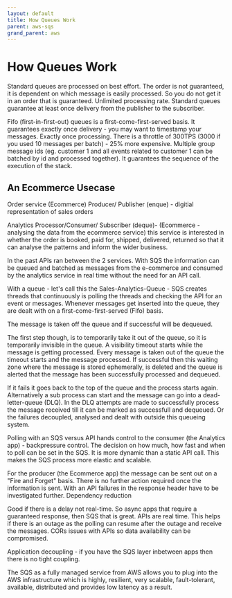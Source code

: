 ```yaml
---
layout: default
title: How Queues Work
parent: aws-sqs
grand_parent: aws
---
```


# How Queues Work

Standard queues are processed on best effort. The order is not guaranteed, it is dependent on which message is easily processed. So you do not get it in an order that is guaranteed. Unlimited processing rate. Standard queues guarantee at least once delivery from the publisher to the subscriber.

Fifo (first-in-first-out) queues is a first-come-first-served basis. It guarantees exactly once delivery - you may want to timestamp your messages. Exactly once processing. There is a throttle of 300TPS (3000 if you used 10 messages per batch) - 25% more expensive. Multiple group message ids (eg. customer 1 and all events related to customer 1 can be batched by id and processed together). It guarantees the sequence of the execution of the stack.

## An Ecommerce Usecase

Order service (Ecommerce) Producer/ Publisher (enque) - digitial representation of sales orders

Analytics Processor/Consumer/ Subscriber (deque)- (Ecommerce - analysing the data from the ecommerce service) this service is interested in whether the order is booked, paid for, shipped, delivered, returned so that it can analyse the patterns and inform the wider business.

In the past APIs ran between the 2 services. With SQS the information can be queued and batched as messages from the e-commerce and consumed by the analytics service in real time without the need for an API call.

With a queue - let's call this the Sales-Analytics-Queue - SQS creates threads that continuously is polling the threads and checking the API for an event or messages. Whenever messages get inserted into the queue, they are dealt with on a first-come-first-served (Fifo) basis.

The message is taken off the queue and if successful will be dequeued.

The first step though, is to temporarily take it out of the queue, so it is temporarily invisible in the queue. A visibility timeout starts while the message is getting processed. Every message is taken out of the queue the timeout starts and the message processed. If successful then this waiting zone where the message is stored ephemerally, is deleted and the queue is alerted that the message has been successfully processed and dequeued.

If it fails it goes back to the top of the queue and the process starts again. Alternatively a sub process can start and the message can go into a dead-letter-queue (DLQ). In the DLQ attempts are made to successfully process the message received till it can be marked as successfull and dequeued. Or the failures decoupled, analysed and dealt with outside this queueing system.

Polling with an SQS versus API hands control to the consumer (the Analytics app) - backpressure control. The decision on how much, how fast and when to poll can be set in the SQS. It is more dynamic than a static API call. This makes the SQS process more elastic and scalable.

For the producer (the Ecommerce app) the message can be sent out on a "Fire and Forget" basis. There is no further action required once the information is sent. With an API failures in the response header have to be investigated further. Dependency reduction

Good if there is a delay not real-time. So async apps that require a guaranteed response, then SQS that is great. APIs are real time. This helps if there is an outage as the polling can resume after the outage and receive the messages. CORs issues with APIs so data availability can be compromised.

Application decoupling - if you have the SQS layer inbetween apps then there is no tight coupling.

The SQS as a fully managed service from AWS allows you to plug into the AWS infrastructure which is highly, resilient, very scalable, fault-tolerant, available, distributed and provides low latency as a result.
